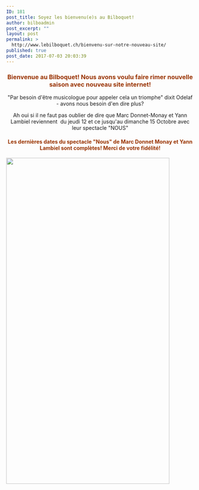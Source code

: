 ```yaml
---
ID: 181
post_title: Soyez les bienvenu(e)s au Bilboquet!
author: bilboadmin
post_excerpt: ""
layout: post
permalink: >
  http://www.lebilboquet.ch/bienvenu-sur-notre-nouveau-site/
published: true
post_date: 2017-07-03 20:03:39
---
```

<h3 style="text-align: center;"><strong><span style="color: #993300;">Bienvenue au Bilboquet! Nous avons voulu faire rimer nouvelle saison avec nouveau site internet!</span></strong></h3>
<p style="text-align: center;">"Par besoin d'être musicologue pour appeler cela un triomphe" dixit Odelaf - avons nous besoin d'en dire plus?</p>
<p style="text-align: center;">Ah oui si il ne faut pas oublier de dire que Marc Donnet-Monay et Yann Lambiel reviennent  du jeudi 12 et ce jusqu'au dimanche 15 Octobre avec leur spectacle "NOUS"</p>

<h4 style="text-align: center;"><span style="color: #993300;"><strong>Les dernières dates du spectacle "Nous" de Marc Donnet Monay et Yann Lambiel sont complètes! Merci de votre fidélité!</strong></span></h4>
<img class="aligncenter wp-image-52 size-full" src="http://www.lebilboquet.ch/wp-content/uploads/2017/06/1.Lambiel-Donnet.jpg" alt="" width="438" height="875" />